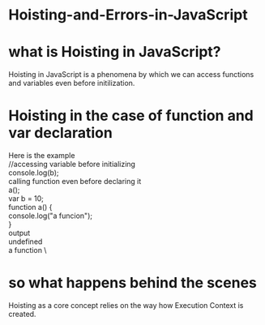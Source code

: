 # Hoisting-and-Errors-in-JavaScript
# what is Hoisting in JavaScript?
Hoisting in JavaScript is a phenomena by which we can access functions and variables even before initilization.

# Hoisting in the case of function and var declaration
Here is the example\
//accessing variable before initializing\
console.log(b); \
calling function even  before declaring it\
a(); \
var b = 10; \
function a() { \
    console.log("a funcion");\
}
 \
 output\
 undefined\
 a function \
 # so what happens behind the scenes
 Hoisting as a core concept relies on the way how Execution Context is created.
 
